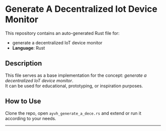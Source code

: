 # Generate A Decentralized Iot Device Monitor

This repository contains an auto-generated Rust file for:

- generate a decentralized IoT device monitor
- **Language**: Rust

## Description

This file serves as a base implementation for the concept: *generate a decentralized IoT device monitor*.  
It can be used for educational, prototyping, or inspiration purposes.

## How to Use

Clone the repo, open `ayvh_generate_a_dece.rs` and extend or run it according to your needs.

---


